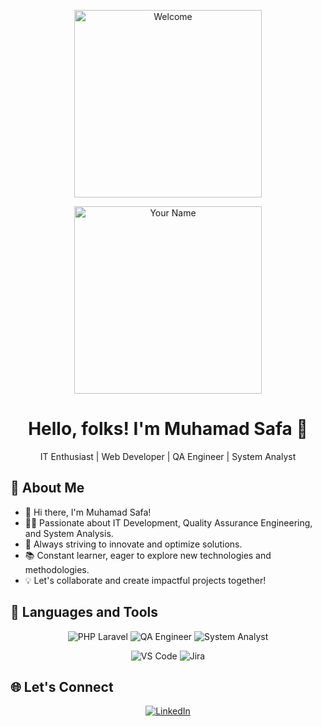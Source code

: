 
<!-- Welcome Animation -->
<p align="center">
  <img src="https://media.giphy.com/media/v1.Y2lkPTc5MGI3NjExZ21mdTVkN3JnOHlwb2w4dWFuNHBlZGFnMXYxeHE4M2lmZ2N0d3J3MiZlcD12MV9pbnRlcm5hbF9naWZfYnlfaWQmY3Q9Zw/bcKmIWkUMCjVm/giphy.gif" width="300" alt="Welcome">
</p>


<!-- Header -->
<p align="center">
  <img src="https://your-image-url.com/your-animated-image.gif" width="300" alt="Your Name">
</p>

<!-- Title -->
<h1 align="center">Hello, folks! I'm Muhamad Safa 👋</h1>
<p align="center">IT Enthusiast | Web Developer | QA Engineer | System Analyst</p>

<!-- About Me -->
## 🚀 About Me
- 👋 Hi there, I'm Muhamad Safa!
- 👨‍💻 Passionate about IT Development, Quality Assurance Engineering, and System Analysis.
- 🌟 Always striving to innovate and optimize solutions.
- 📚 Constant learner, eager to explore new technologies and methodologies.
- 💡 Let's collaborate and create impactful projects together!

<!-- Languages Used -->
## 🔧 Languages and Tools
<p align="center">
   <img src="https://img.shields.io/badge/skill-PHP%20Laravel-red" alt="PHP Laravel">
   <img src="https://img.shields.io/badge/skill-QA%20Engineer-yellow" alt="QA Engineer">
   <img src="https://img.shields.io/badge/skill-System%20Analyst-blue" alt="System Analyst">
</p>
<p align="center">
   <img src="https://img.shields.io/badge/tools-VS%20Code-blue" alt="VS Code">
   <img src="https://img.shields.io/badge/tools-Jira-green" alt="Jira">
</p>

<!-- Let's Connect -->
## 🌐 Let's Connect
<p align="center">
  <a href="https://linkedin.com/in/msafadh" target="_blank">
    <img src="https://img.shields.io/badge/LinkedIn-blue?style=for-the-badge&logo=LinkedIn" alt="LinkedIn">
  </a>
</p>
